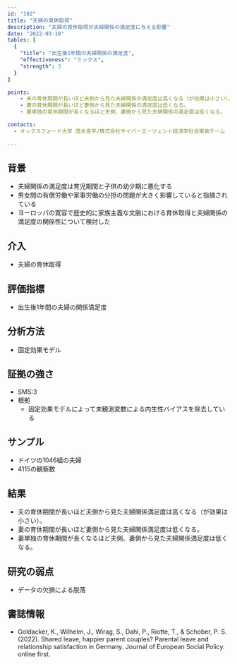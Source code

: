 ```yaml
---
id: "102"
title: "夫婦の育休取得"
description: "夫婦の育休取得が夫婦関係の満足度に与える影響"
date: "2022-03-10"
tables: [
  {
    "title": "出生後1年間の夫婦関係の満足度",
    "effectiveness": "ミックス",
    "strength": 3
  }
]

points:
    - 夫の育休期間が長いほど夫側から見た夫婦関係の満足度は高くなる（が効果は小さい）。
    - 妻の育休期間が長いほど妻側から見た夫婦関係の満足度は低くなる。
    - 妻単独の育休期間が長くなるほど夫側、妻側から見た夫婦関係の満足度は低くなる。

contacts:
  - オックスフォード大学 茂木良平/株式会社サイバーエージェント経済学社会実装チーム
  
---
```


## 背景
- 夫婦関係の満足度は育児期間と子供の幼少期に悪化する
- 男女間の有償労働や家事労働の分担の問題が大きく影響していると指摘されている
- ヨーロッパの寛容で歴史的に家族主義な文脈における育休取得と夫婦関係の満足度の関係性について検討した

## 介入
- 夫婦の育休取得

## 評価指標
- 出生後1年間の夫婦の関係満足度

## 分析方法
- 固定効果モデル

## 証拠の強さ
- SMS:3
- 根拠 
    - 固定効果モデルによって未観測変数による内生性バイアスを除去している

## サンプル
- ドイツの1046組の夫婦
- 4115の観察数

## 結果
- 夫の育休期間が長いほど夫側から見た夫婦関係満足度は高くなる（が効果は小さい）。
- 妻の育休期間が長いほど妻側から見た夫婦関係満足度は低くなる。
- 妻単独の育休期間が長くなるほど夫側、妻側から見た夫婦関係満足度は低くなる。

## 研究の弱点
- データの欠損による脱落

## 書誌情報
- Goldacker, K., Wilhelm, J., Wirag, S., Dahl, P., Riotte, T., & Schober, P. S. (2022). Shared leave, happier parent couples? Parental leave and relationship satisfaction in Germany. Journal of European Social Policy. online first.